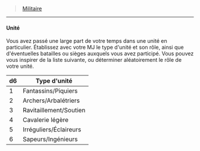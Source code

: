 ﻿---
!BackgroundSpecialtyItem
Table: >+
  |d6|Type d'unité|

  |---|---|

  |1|Fantassins/Piquiers|

  |2|Archers/Arbalétriers|

  |3|Ravitaillement/Soutien|

  |4|Cavalerie légère|

  |5|Irréguliers/Éclaireurs|

  |6|Sapeurs/Ingénieurs|

Id: background_militaire_hd.md#unité
ParentLink: background_militaire_hd.md#militaire
Name: Unité
ParentName: Militaire
NameLevel: 4
Attributes: {}
Description: >+
  Vous avez passé une large part de votre temps dans une unité en particulier. Établissez avec votre MJ le type d'unité et son rôle, ainsi que d'éventuelles batailles ou sièges auxquels vous avez participé. Vous pouvez vous inspirer de la liste suivante, ou déterminer aléatoirement le rôle de votre unité.

---
> [Militaire](hd_background_militaire.md)

---

#### Unité

Vous avez passé une large part de votre temps dans une unité en particulier. Établissez avec votre MJ le type d'unité et son rôle, ainsi que d'éventuelles batailles ou sièges auxquels vous avez participé. Vous pouvez vous inspirer de la liste suivante, ou déterminer aléatoirement le rôle de votre unité.

|d6|Type d'unité|
|---|---|
|1|Fantassins/Piquiers|
|2|Archers/Arbalétriers|
|3|Ravitaillement/Soutien|
|4|Cavalerie légère|
|5|Irréguliers/Éclaireurs|
|6|Sapeurs/Ingénieurs|

